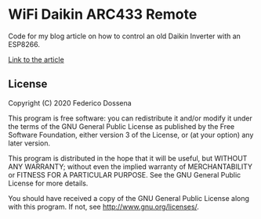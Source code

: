 # WiFi Daikin ARC433 Remote

Code for my blog article on how to control an old Daikin Inverter with an ESP8266.

[Link to the article](https://fdossena.com/?p=espac/i.md)

## License
Copyright (C) 2020 Federico Dossena

This program is free software: you can redistribute it and/or modify
it under the terms of the GNU General Public License as published by
the Free Software Foundation, either version 3 of the License, or
(at your option) any later version.

This program is distributed in the hope that it will be useful,
but WITHOUT ANY WARRANTY; without even the implied warranty of
MERCHANTABILITY or FITNESS FOR A PARTICULAR PURPOSE.  See the
GNU General Public License for more details.

You should have received a copy of the GNU General Public License
along with this program.  If not, see <http://www.gnu.org/licenses/>.
